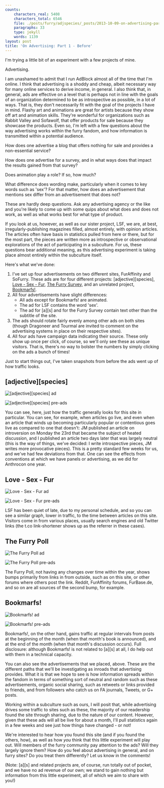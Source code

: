 ```yaml
---
counts:
    characters_real: 5408
    characters_total: 6546
    file: ./posts/furry/adjspecies/_posts/2013-10-09-on-advertising-part-1.markdown
    paragraphs: 33
    type: jekyll
    words: 1139
layout: post
title: 'On Advertising: Part 1 - Before'
---
```


I'm trying a little bit of an experiment with a few projects of mine.

Advertising.

I am unashamed to admit that I run AdBlock almost all of the time that I'm
online.  I think that advertising is a shoddy and cheap, albeit necessary way
for many online services to derive income, in general.  I also think that, in
general, ads are effective on a level that is perhaps not in line with the goals
of an organization determined to be as introspective as possible, in a lot of
ways.  That is, they don't necessarily fit with the goal of the projects I have
in mind.  Flashy art and animations are great for artists because they show off
art and animation skills.  They're wonderful for organizations such as Rabbit
Valley and Sofawolf, that offer products for sale because they showcase the
products.  Even so, I'm left with a few questions about the way advertising
works within the furry fandom, and how information is transmitted within a
potential audience.

How does one advertise a blog that offers nothing for sale and provides a
non-essential service?

How does one advertise for a survey, and in what ways does that impact the
results gained from that survey?

Does animation play a role?  If so, how much?

What difference does wording make, particularly when it comes to key words such
as 'sex'?  For that matter, how does an advertisement that mentions sex differ
from an advertisement that does not?

These are hardly deep questions.  Ask any advertising agency or the like and
you're likely to come up with some quips about what does and does not work, as
well as what works best for what type of product.

If you look at us, however, as well as our sister project, LSF, we are, at best,
irregularly-publishing magazines filled, almost entirely, with opinion articles.
The articles often have basis in statistics pulled from here or there, but for
the most part, the pieces are written more as introspective or observational
explorations of the act of participating in a subculture.  For us, these
questions bear additional meaning, as this advertising experiment is taking
place almost entirely within the subculture itself.

Here's what we've done:

1. I've set up four advertisements on two different sites, FurAffinity and
SoFurry.  These ads are for four different projects: \[adjective\]\[species\],
[Love - Sex - Fur][lsf], [The Furry Survey][fp], and an unrelated project,
[Bookmarfs!][marfs].
2. All four advertisements have slight differences:
    * All ads except for Bookmarfs! are animated.
    * The ad for LSF contains the word 'sex'.
    * The ad for \[a\]\[s\] and for the Furry Survey contain text other than
      the subtitle of the site.  
3. The ads should rotate fairly evenly among other ads on both sites (though
Dragoneer and Tourmal are invited to comment on the advertising systems in place
on their respective sites).
4. All four ads have campaign data indicating their source.  These only show up
once per click, of course, so we'll only see these as unique visitors.  That is,
there's no way to bolster the numbers by simply clicking on the ads a bunch of
times!

Just to start things out, I've taken snapshots from before the ads went up of
how traffic looks.

## \[adjective\]\[species\]

![\[adjective\]\[species\] ad](/assets/furry/ads/adjspecies.gif)

![\[adjective\]\[species\] pre-ads](/assets/furry/ads/as-preads.png)

You can see, here, just how the traffic generally looks for this site in
particular.  You can see, for example, when articles go live, and even when an
article that winds up becoming particularly popular or contentious goes live as
compared to one that doesn't: JM published an article on introversion on Monday
the 23rd that became the subject of heated discussion, and I published an
article two days later that was largely neutral (this is the way of things,
we've decided: I write introspective pieces, JM writes more provocative pieces).
This is a pretty standard few weeks for us, and we've had few deviations from
that.  One can see the effects from conventions at which we have panels or
advertising, as we did for Anthrocon one year.

## Love - Sex - Fur

![Love - Sex - Fur ad](/assets/furry/ads/lovesexfur.gif)

![Love - Sex - Fur pre-ads](/assets/furry/ads/lsf-preads.png)

LSF has been quiet of late, due to my personal schedule, and so you can see a
similar graph, lower in traffic, to the time between articles on this site.
Visitors come in from various places, usually search engines and old Twitter
links (the t.co link-shortener shows up as the referrer in these cases).

## The Furry Poll

![The Furry Poll ad](/assets/furry/ads/furrypoll.gif)

![The Furry Poll pre-ads](/assets/furry/ads/furrypoll-preads.png)

The Furry Poll, not having any changes over time within the year, shows bumps
primarily from links in from outside, such as on this site, or other forums
where others post the link.  Reddit, FurAffinity forums, FurBase.de, and so on
are all sources of the second bump, for example.

## Bookmarfs!

![Bookmarfs! ad](/assets/furry/ads/bookmarfs.png)

![Bookmarfs! pre-ads](/assets/furry/ads/bookmarfs-preads.png)

Bookmarfs!, on the other hand, gains traffic at regular intervals from posts at
the beginning of the month (when that month's book is announced), and at the end
of the month (when that month's discussion occurs).  Full disclosure: although
Bookmarfs! is not related to \[a\]\[s\] at all, I do help out with them in a
technical capacity.

You can also see the advertisements that we placed, above.  These are the
different paths that we'll be investigating as inroads that advertising
provides.  What it is that we hope to see is how information spreads within the
fandom in terms of something sort of neutral and random such as these
advertisements, organic social sharing, such as retweets or links provided to
friends, and from followers who catch us on FA journals, Tweets, or G+ posts.

Working within a subculture such as ours, I will posit that, while advertising
drives some traffic to sites such as these, the majority of our readership found
the site through sharing, due to the nature of our content.  However, given that
these ads will all be live for about a month, I'll pull statistics again in a
few weeks and see just how things have changed - or not!

We're interested to hear how you found this site (and if you found the others,
how), as well as how *you* think that this little experiment will play out. Will
members of the furry community pay attention to the ads?  Will they largely
ignore them?  How do you feel about advertising in general, and on furry sites?
Do you treat them differently?  Let us know in the comments!

(Note: \[a\]\[s\] and related projects are, of course, run totally out of
pocket, and we have no ad revenue of our own; we stand to gain nothing but
information from this little experiment, all of which we aim to share with you!)

[marfs]: http://bookmarfs.com "Bookmarfs!"
[lsf]: http://lovesexfur.com "Love - Sex - Fur"
[fp]: http://furrypoll.com "The Furry Poll"
